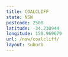 ```yaml
---
title: COALCLIFF
state: NSW
postcode: 2508
latitude: -34.230944
longitude: 150.969679
url: /nsw/coalcliff/
layout: suburb
---
```

